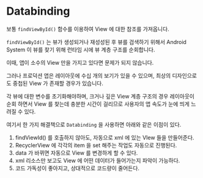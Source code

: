 # Databinding

보통 `findViewById()` 함수를 이용하여 View 에 대한 참조를 가져옵니다.

`findViewById()` 는 뷰가 생성되거나 재성성된 후 뷰를 검색하기 위해서 Android System 이 뷰를 찾기 위해 런타임 시에 뷰 계층 구조를 순회합니다.

이때, 앱이 소수의 View 만을 가지고 있다면 문제가 되지 않습니다.

그러나 프로덕션 앱은 레이아웃에 수십 개의 보기가 있을 수 있으며, 최상의 디자인으로도 중첩된 View 가 존재할 경우가 있습니다.

각 뷰에 대한 변수를 초기화해야하며, 크거나 깊은 View 계층 구조의 경우 레이아웃이 순회 하면서 View 를 찾는데 충분한 시간이 걸리므로 사용자의 앱 속도가 눈에 띄게 느려질 수 있다.

여기서 한 가지 해결책으로 `Databinding` 을 사용하면 아래와 같은 이점이 있다.

1. findViewId() 를 호출하지 않아도, 자동으로 xml 에 있는 VIew 들을 만들어준다.
2. RecyclerView 에 각각의 item 을 set 해주는 작업도 자동으로 진행된다.
3. data 가 바뀌면 자동으로 View 를 변경하게 할 수 있다.
4. xml 리소스만 보고도 View 에 어떤 데이터가 들어가는지 파악이 가능하다.
5. 코드 가독성이 좋아지고, 상대적으로 코드량이 줄어든다.
